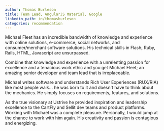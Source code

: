 ```yaml
---
author: Thomas Burleson
title: Team Lead, AngularJS Material, Google
linkedin_path: in/thomasburleson
categories: recommendation
---
```


Michael Fleet has an incredible bandwidth of knowledge and experience with online solutions, e-commerce, social networks, and consumer/merchant software solutions. His technical skills in Flash, Ruby, Rails, HTML, Javascript are unsurpassed.

Combine that knowledge and experience with a unrelenting passion for excellence and a tenacious work ethic and you get Michael Fleet; an amazing senior developer and team lead that is irreplaceable.

Michael writes software and understands Rich User Experiences (RUX/RIA) like most people walk... he was born to it and doesn't have to think about the mechanics. He simply focuses on requirements, features, and solutions.

As the true visionary at Ustrive he provided inspiration and leadership excellence to the CartFly and Sellit dev teams and product platforms. Working with Michael was a complete pleasure. Personally, I would jump at the chance to work with him again. His creativity and passion is contagious and energizing.
